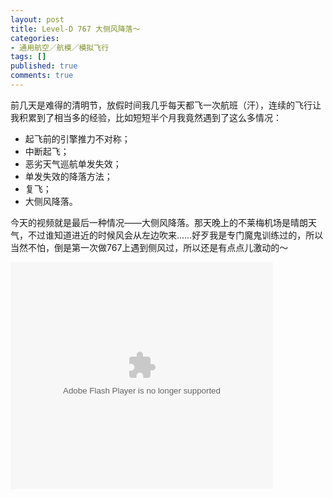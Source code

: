 ```yaml
---
layout: post
title: Level-D 767 大侧风降落～
categories:
- 通用航空／航模／模拟飞行
tags: []
published: true
comments: true
---
```

<p>前几天是难得的清明节，放假时间我几乎每天都飞一次航班（汗），连续的飞行让我积累到了相当多的经验，比如短短半个月我竟然遇到了这么多情况：
<ul>
	<li>起飞前的引擎推力不对称；</li>
	<li>中断起飞；</li>
	<li> 恶劣天气巡航单发失效；</li>
	<li>单发失效的降落方法；</li>
	<li>复飞；</li>
	<li>大侧风降落。</li>
</ul>
今天的视频就是最后一种情况——大侧风降落。那天晚上的不莱梅机场是晴朗天气，不过谁知道进近的时候风会从左边吹来……好歹我是专门魔鬼训练过的，所以当然不怕，倒是第一次做767上遇到侧风过，所以还是有点点儿激动的～</p>

<p><object classid="clsid:d27cdb6e-ae6d-11cf-96b8-444553540000" width="420" height="363" codebase="http://download.macromedia.com/pub/shockwave/cabs/flash/swflash.cab#version=6,0,40,0"><param name="allowFullScreen" value="true" /><param name="allowscriptaccess" value="always" /><param name="wmode" value="opaque" /><param name="src" value="http://www.tudou.com/v/rDBEblvltNU" /><param name="allowfullscreen" value="true" /><embed type="application/x-shockwave-flash" width="420" height="363" src="http://www.tudou.com/v/rDBEblvltNU" wmode="opaque" allowscriptaccess="always" allowfullscreen="true"></embed></object></p>
